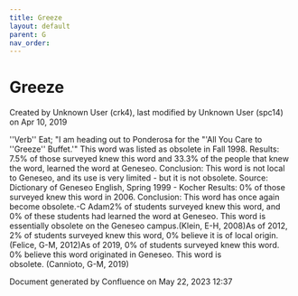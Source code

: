 ```yaml
---
title: Greeze
layout: default
parent: G
nav_order:
---
```


# Greeze

Created by  Unknown User (crk4), last modified by  Unknown User (spc14) on Apr 10, 2019

''Verb'' Eat; &quot;I am heading out to Ponderosa for the &quot;'All You Care to ''Greeze'' Buffet.'&quot; This word was listed as obsolete in Fall 1998. Results: 7.5% of those surveyed knew this word and 33.3% of the people that knew the word, learned the word at Geneseo. Conclusion: This word is not local to Geneseo, and its use is very limited - but it is not obsolete. Source: Dictionary of Geneseo English, Spring 1999 - Kocher Results: 0% of those surveyed knew this word in 2006. Conclusion: This word has once again become obsolete.-C Adam2% of students surveyed knew this word, and 0% of these students had learned the word at Geneseo. This word is essentially obsolete on the Geneseo campus.(Klein, E-H, 2008)As of 2012, 2% of students surveyed knew this word, 0% believe it is of local origin.(Felice, G-M, 2012)As of 2019, 0% of students surveyed knew this word. 0% believe this word originated in Geneseo. This word is obsolete. (Cannioto, G-M, 2019)

Document generated by Confluence on May 22, 2023 12:37


